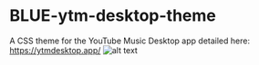 # BLUE-ytm-desktop-theme
A CSS theme for the YouTube Music Desktop app detailed here: https://ytmdesktop.app/ 
![alt text](ttps://imgur.com/2IHFlzch)
